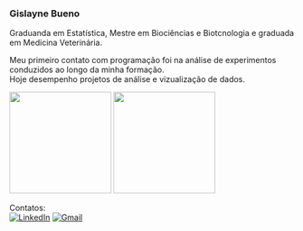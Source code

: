 ### Gislayne Bueno 

 Graduanda em Estatística, Mestre em Biociências e Biotcnologia e graduada em Medicina Veterinária.

 Meu primeiro contato com programação foi na análise de experimentos conduzidos ao longo da minha formação.   
 Hoje desempenho projetos de análise e vizualização de dados.  
<div>
 <img height = "180em" src = "https://github-readme-stats.vercel.app/api?username=buenogi&show_icons=false&theme=catppuccin_latte&rank_icon=github"/>
 <img height = "180em" src = "https://github-readme-stats.vercel.app/api/top-langs/?username=buenogi&layout=compact&theme=catppuccin_latte"/>

 </div>

 Contatos:  
[![LinkedIn](https://img.shields.io/badge/LinkedIn-0077B5?style=for-the-badge&logo=linkedin&logoColor=white)](https://www.linkedin.com/in/gislayne-bueno/)
[![Gmail](https://img.shields.io/badge/Gmail-D14836?style=for-the-badge&logo=gmail&logoColor=white)](gislayne.bueno@gmail.com)
